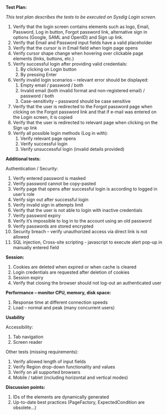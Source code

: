 **Test Plan:** 

*This test plan describes the tests to be executed on Sysdig Login screen.*

1. Verify that the login screen contains elements such as logo, Email, Password, Log in button, Forgot password link, alternative sign in options (Google, SAML and OpenID) and Sign up link.
1. Verify that Email and Password input fields have a valid placeholder
1. Verify that the cursor is in Email field when login page opens
1. Verify cursor shape change when hovering over clickable page elements (links, buttons, etc.)
1. Verify successful login after providing valid credentials:
   1. By clicking on Login button
   1. By pressing Enter
1. Verify invalid login scenarios – relevant error should be displayed:
   1. Empty email / password / both
   1. Invalid email (both invalid format and non-registered email) / password / both
   1. Case-sensitivity – password should be case sensitive
1. Verify that the user is redirected to the Forgot password page when clicking on the Forgot password link and that if e-mail was entered on the Login screen, it is copied
1. Verify that the user is redirected to relevant page when clicking on the Sign up link
1. Verify all possible login methods (Log in with):
   1. Verify relevant page opens
   1. Verify successful login
   1. Verify unsuccessful login (invalid details provided)

**Additional tests:**

Authentication / Security:

1. Verify entered password is masked
1. Verify password cannot be copy-pasted
1. Verify page that opens after successful login is according to logged in user’s role
1. Verify sign out after successful login
1. Verify invalid sign in attempts limit
1. Verify that the user is not able to login with inactive credentials
1. Verify password expiry
1. Verify it’s impossible to log in to the account using an old password
1. Verify passwords are stored encrypted
1. Security breach – verify unauthorized access via direct link is not allowed
1. SQL injection, Cross-site scripting - javascript to execute alert pop-up in manually entered field

**Session:**

1. Cookies are deleted when expired or when cache is cleared
1. Login credentials are requested after deletion of cookies
1. Session expiry
1. Verify that closing the browser should not log-out an authenticated user

**Performance – monitor CPU, memory, disk space:**

1. Response time at different connection speeds
1. Load – normal and peak (many concurrent users)

**Usability**

Accessibility:

1. Tab navigation
1. Screen reader

Other tests (missing requirements):

1. Verify allowed length of input fields
1. Verify Region drop-down functionality and values
1. Verify on all supported browsers
1. Mobile / tablet (including horizontal and vertical modes)

**Discussion points:**

1. IDs of the elements are dynamically generated
1. Up-to-date best practices (PageFactory, ExpectedCondition are obsolete...)
